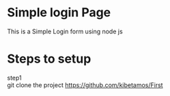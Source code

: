 # Simple login Page
This is a Simple Login form using node js

# Steps to  setup

step1 <br>
git clone the project  https://github.com/kibetamos/First
